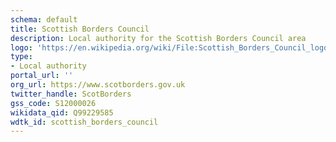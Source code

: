 ```yaml
---
schema: default
title: Scottish Borders Council
description: Local authority for the Scottish Borders Council area 
logo: 'https://en.wikipedia.org/wiki/File:Scottish_Borders_Council_logo.svg'
type:
- Local authority
portal_url: ''
org_url: https://www.scotborders.gov.uk
twitter_handle: ScotBorders
gss_code: S12000026
wikidata_qid: Q99229585
wdtk_id: scottish_borders_council
---
```

